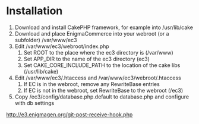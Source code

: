 # Installation

1. Download and install CakePHP framework, for example into /usr/lib/cake
1. Download and place EnigmaCommerce into your webroot (or a subfolder) /var/www/ec3
1. Edit /var/www/ec3/webroot/index.php
    1. Set ROOT to the place where the ec3 directory is (/var/www)
    1. Set APP_DIR to the name of the ec3 directory (ec3)
    1. Set CAKE_CORE_INCLUDE_PATH to the location of the cake libs (/usr/lib/cake)
1. Edit /var/www/ec3/.htaccess and /var/www/ec3/webroot/.htaccess
    1. If EC is in the webroot, remove any RewriteBase entries
    1. If EC is not in the webroot, set RewriteBase to the webroot (/ec3)
2. Copy /ec3/config/database.php.default to database.php and configure with db settings

http://e3.enigmagen.org/git-post-receive-hook.php